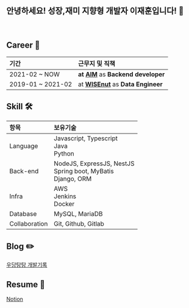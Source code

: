 ## **안녕하세요! 성장,재미 지향형 개발자 이재훈입니다!** 👋

<br/>

## **Career** 💼
|기간|근무지 및 직책|
|:---|:---|
|2021-02 ~ NOW|**at [AIM](https://www.getaim.co)** as **Backend developer**|
|2019-01 ~ 2021-02|at **[WISEnut](https://www.wisenut.com/)** as **Data Engineer**|


## **Skill** 🛠
|항목|보유기술|
|:---|:---|
|Language|Javascript, Typescript</br> Java</br> Python|
|Back-end| NodeJS, ExpressJS, NestJS</br>  Spring boot, MyBatis</br> Django, ORM|
|Infra|AWS</br> Jenkins</br> Docker|
|Database|MySQL, MariaDB|
|Collaboration|Git, Github, Gitlab|

## **Blog** ✏️
[우당탕탕 개발기록](https://jayhooney.github.io/)

## **Resume** 📄 
[Notion](https://walnut-river-a84.notion.site/Jay-8a39c0c8de52402b8963ed735291d669)